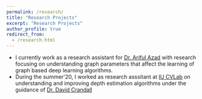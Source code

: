```yaml
---
permalink: /research/
title: "Research Projects"
excerpt: "Research Projects"
author_profile: true
redirect_from:
  - /research.html
---
```


- I currently work as a research assistant for [Dr. Ariful Azad](https://arifulazad.com/) with research focusing on understanding graph parameters that affect the learning of graph based deep learning algorithms.
- During the summer'20, I worked as research asssitant at [IU CVLab](https://vision.soic.indiana.edu/) on understanding and improving depth estimation algorithms under the guidance of [Dr. David Crandall](https://homes.luddy.indiana.edu/djcran/)
